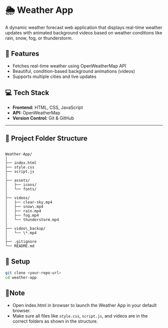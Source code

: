 # 🌦️ Weather App

A dynamic weather forecast web application that displays real-time weather updates with animated background videos based on weather conditions like rain, snow, fog, or thunderstorm.

## 🚀 Features
- Fetches real-time weather using OpenWeatherMap API
- Beautiful, condition-based background animations (videos)
- Supports multiple cities and live updates

## 💻 Tech Stack
- **Frontend:** HTML, CSS, JavaScript
- **API:** OpenWeatherMap
- **Version Control:** Git & GitHub


---


## 📁 Project Folder Structure

```

Weather-App/
│
├── index.html              
├── style.css               
├── script.js               
│
├── assets/                 
│   ├── icons/              
│   └── fonts/             
│
├── videos/                 
│   ├── clear-sky.mp4
│   ├── snow\.mp4
│   ├── rain.mp4
│   ├── fog.mp4
│   └── thunderstorm.mp4
│
├── video\_backup/           
│   └── \*.mp4               
│
├── .gitignore              
└── README.md               

```


## 🔧 Setup
```bash
git clone <your-repo-url>
cd weather-app
```
## 📜Note
- Open index.html in browser to launch the Weather App in your default browser.
- Make sure all files like `style.css`, `script.js`, and videos are in the correct folders as shown in the structure.
```



